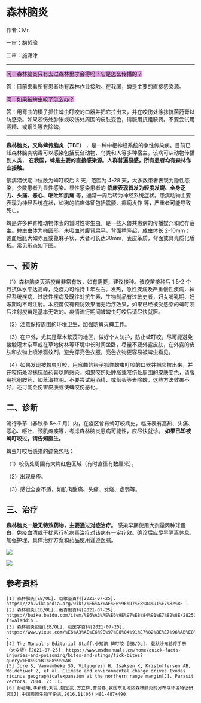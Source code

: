 # 森林脑炎

作者：Mr.

一审：胡哲瑜

二审：施潇津

---

<font style="background: Plum">问：森林脑炎只有去过森林里才会得吗？它是怎么传播的？</font>

答：目前来看所有患者均有森林作业接触。在我国，蜱是主要的直接感染源。

<font style="background: Plum">问：如果被蜱虫咬了怎么办？</font>

答：用弯曲的镊子抓住蜱虫叮咬的口器并把它拉出来，并在咬伤处涂抹抗菌药膏以防感染。如果咬伤处肿胀或咬伤处周围的皮肤变色，请服用抗组胺药。不要尝试用酒精、或烟头等去除蜱。

---

 **森林脑炎，又称蜱传脑炎（TBE）** ，是一种中枢神经系统的急性传染病。目前已知森林脑炎病毒可以感染包括反刍动物、鸟类和人等多种宿主。该病可从动物传播到人类， **在我国，蜱是主要的直接感染源。人群普遍易感，所有患者均有森林作业接触。** 

该病潜伏期中位数为蜱叮咬后 8 天，范围为 4-28 天，大多数患者表现为隐性感染，少数患者为显性感染。显性感染患者的 **临床表现首发为轻度发烧、全身乏力、头痛、恶心、呕吐和肌痛** 等，通常一周后转为神经系统症状。患病动物主要表现为神经系统症状，如狗的临床体征包括震颤、癫痫发作 等，严重者可能导致死亡。

蜱是许多种脊椎动物体表的暂时性寄生虫，是一些人兽共患病的传播媒介和贮存宿主。蜱虫虫体为椭圆形，未吸血时腹背扁平，背面稍隆起，成虫体长 2-10mm；饱血后胀大如赤豆或蓖麻子状，大者可长达30mm，表皮革质，背面或具壳质化盾板。常见形态如下图。

## 一、预防

（1）森林脑炎灭活疫苗非常有效，如有需要，建议接种。该疫苗接种后 1.5-2 个月抗体水平达高峰，免疫力可维持 1 年左右。发热，急性疾病及严重慢性疾病，神经系统疾病、过敏性疾病及既往对抗生素、生物制品有过敏史者，妇女哺乳期、妊娠期均不可注射。本疫苗仅有预防效果而无治疗效果，如果已经被受感染的蜱叮咬后注射疫苗是基本无效的。疫情流行期间被蜱虫叮咬后请尽快就医。

（2）注意保持周围的环境卫生，加强防蜱灭蜱工作。

（3）在户外，尤其是草木繁茂的地区，做好个人防护，防止蜱叮咬。尽可能避免接触灌木杂草或在草地树林等环境中长时间坐卧，尽量不要外露皮肤，在外露的皮肤和衣物上喷涂驱蚊剂。避免穿亮色衣服，亮色衣物更容易被蜱虫看见。

（4）如果发现被蜱虫叮咬，用弯曲的镊子抓住蜱虫叮咬的口器并把它拉出来，并在咬伤处涂抹抗菌药膏以防感染。如果咬伤处肿胀或咬伤处周围的皮肤变色，请服用抗组胺药，如苯海拉明。不要尝试用酒精、或烟头等去除蜱，这些方法效果不好，还可能会伤害皮肤或使蜱咬伤恶化。

## 二、诊断

流行季节（春秋季 5～7 月）内，在疫区曾有蜱叮咬病史，临床表有高热、头痛、恶心、呕吐、颈肌瘫痪等，考虑森林脑炎患病可能性，应尽快就诊。 **如果已知被蜱叮咬过，请告知医生。** 

蜱虫叮咬后感染的迹象包括：

（1）咬伤处周围有大片红色区域（有时直径有数厘米）。

（2）出现皮疹。
   
（3）感觉全身不适，如肌肉酸痛、头痛、发烧、虚弱等。

## 三、治疗

 **森林脑炎一般无特效药物，主要通过对症治疗。** 感染早期使用大剂量丙种球蛋白、免疫血清或干扰素行抗病毒治疗对该病有一定疗效。确诊后应尽早隔离休息，加强护理，具体治疗方案和药品使用谨遵医嘱。
 
![](..\pics\08-01.png)

![](..\pics\08.png)
## 参考资料

```
[1] 森林脑炎[EB/OL]. 载维基百科[2021-07-25]. https://zh.wikipedia.org/wiki/%E6%A3%AE%E6%9E%97%E8%84%91%E7%82%8E .
[2] 森林脑炎[EB/OL]. 载百度百科[2021-07-25]. https://baike.baidu.com/item/%E6%A3%AE%E6%9E%97%E8%84%91%E7%82%8E/2825237?fr=aladdin .
[3] 森林脑炎疫苗[EB/OL]. 载医学百科[2021-07-25]. https://www.yixue.com/%E6%A3%AE%E6%9E%97%E8%84%91%E7%82%8E%E7%96%AB%E8%8B%97 .
[4] The Manual's Editorial Staff.小知识-蜱叮咬 [EB/OL]. 载默沙东诊疗手册（大众版）[2021-07-25]. https://www.msdmanuals.cn/home/quick-facts-injuries-and-poisoning/bites-and-stings/tick-bites?query=%E8%9C%B1%E8%99%AB
[5] Jore S, Vanwambeke SO, Viljugrein H, Isaksen K, Kristoffersen AB, Woldehiwet Z, et al. Climate and environmental change drives Ixodes ricinus geographicalexpansion at the northern range margin[J]. Parasit Vectors, 2014, 7: 11.
[6] 孙若曦,李新楼,刘昆,姚宏武,方立群,曹务春.我国东北地区森林脑炎的分布与环境特征研究[J].中国病原生物学杂志,2016,11(06):481-487+490. 
```